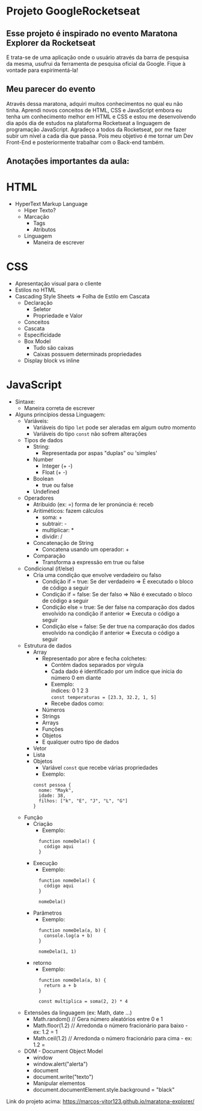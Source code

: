 # Projeto GoogleRocketseat

## Esse projeto é inspirado no evento Maratona Explorer da Rocketseat

E trata-se de uma aplicação onde o usuário através da barra de pesquisa da mesma, usufrui da ferramenta de pesquisa oficial da Google. Fique à vontade para expirimentá-la!

## Meu parecer do evento

Através dessa maratona, adquiri muitos conhecimentos no qual eu não tinha. Aprendi novos conceitos de HTML, CSS e JavaScript embora eu tenha um conhecimento melhor em HTML e CSS e estou me desenvolvendo dia após dia de estudos na plataforma Rocketseat a linguagem de programação JavaScript. Agradeço a todos da Rocketseat, por me fazer subir um nível a cada dia que passa. Pois meu objetivo é me tornar um Dev Front-End e posteriormente trabalhar com o Back-end também.

## Anotações importantes da aula:

# HTML
  - HyperText Markup Language<br>
    - Hiper Texto?<br>
    - Marcação<br>
      - Tags<br>
      - Atributos<br>
    - Linguagem<br>
      - Maneira de escrever<br>
# CSS  
  - Apresentação visual para o cliente<br>
  - Estilos no HTML<br>
  - Cascading Style Sheets => Folha de Estilo em Cascata<br>
    - Declaração
      - Seletor<br>
      - Propriedade e Valor<br>
    - Conceitos<br>
    - Cascata<br>
    - Especificidade<br>
    - Box Model<br>
      - Tudo são caixas<br>
      - Caixas possuem determinads propriedades<br>
    - Display block vs inline<br>    
# JavaScript 
  - Sintaxe:<br>
    - Maneira correta de escrever<br>
  - Alguns princípios dessa Linguagem:<br>
    - Variáveis:<br>
      - Variáveis do tipo `let` pode ser aleradas em algum outro momento<br>
      - Variáveis do tipo `const` não sofrem alterações<br>
    - Tipos de dados<br>
      - String:<br>
        - Representada por aspas "duplas" ou 'simples'<br>
      - Number<br>
        - Integer (+ -)<br>
        - Float (+ -)<br>
      - Boolean<br>
        - true ou false<br>
      - Undefined<br>
    - Operadores<br>
      - Atribuido (ex: =) forma de ler pronúncia é: receb<br>
      - Aritiméticos: fazem cálculos<br>
        - soma: +<br>
        - subtrair: -<br>
        - multiplicar: *<br>
        - dividir: /<br>
      - Concatenação de String<br>
        - Concatena usando um operador: +<br>
      - Comparação<br>
        - Transforma a expressão em true ou false<br>
    - Condicional (if/else)<br>
      - Cria uma condição que envolve verdadeiro ou falso<br>
        - Condição if = true: Se der verdadeiro => É executado o bloco de código a seguir<br>
        - Condição if = false: Se der falso => Não é executado o bloco de código a seguir<br>
        - Condição else = true: Se der false na comparação dos dados envolvido na condição if anterior => Executa o código a seguir<br>
        - Condição else = false: Se der true na comparação dos dados envolvido na condição if anterior => Executa o código a seguir<br>
    - Estrutura de dados<br>
      - Array<br>
        - Representado por abre e fecha colchetes:<br>
          - Contém dados separados por vírgula<br>
          - Cada dado é identificado por um índice que inicia do número 0 em diante<br>
          - Exemplo:<br>
                         índices:  0     1   2  3<br>
         `const temperaturas = [23.3, 32.2, 1, 5]`<br>
          - Recebe dados como:<br>
        - Números<br>
        - Strings<br>
        - Arrays<br>
        - Funções<br>
        - Objetos<br>
        - E qualquer outro tipo de dados<br>
      - Vetor<br>
      - Lista<br>
      - Objetos<br>
        - Variável `const` que recebe várias propriedades<br>
        - Exemplo:<br>
        ```
        const pessoa {
          nome: "Mayk",
          idade: 38,
          filhos: ["k", "E", "J", "L", "G"]
        }
        ```
    - Função<br>
      - Criação<br>
        - Exemplo:<br>
        ```
          function nomeDela() {
            código aqui
          }
        ```
      - Execução<br>
        - Exemplo:<br>
        ```
          function nomeDela() {
            código aqui
          }

          nomeDela()
        ```
      - Parâmetros<br>
        - Exemplo:<br>
        ```
          function nomeDela(a, b) {
            console.log(a + b)
          }

          nomeDela(1, 1)
        ```
      - retorno<br>
        - Exemplo:<br>
        ```
          function nomeDela(a, b) {
            return a + b
          }

          const multiplica = soma(2, 2) * 4
        ```
    - Extensões da linguagem (ex: Math, date ...)<br>
      - Math.random() // Gera número aleatórios entre 0 e 1<br>
      - Math.floor(1.2) // Arredonda o número fracionário para baixo - ex: 1.2 = 1<br>
      - Math.ceil(1.2) // Arredonda o número fracionário para cima - ex: 1.2 = <br>
    - DOM - Document Object Model<br>
      - window<br>
      - window.alert("alerta")<br>
      - document<br>
      - document.write("texto")<br>
      - Manipular elementos<br>
      - document.documentElement.style.background = "black"<br>

Link do projeto acima: https://marcos-vitor123.github.io/maratona-explorer/
